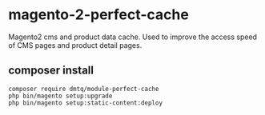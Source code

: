 # magento-2-perfect-cache
Magento2 cms and product data cache. Used to improve the access speed of CMS pages and product detail pages.
## composer install
```
composer require dmtq/module-perfect-cache
php bin/magento setup:upgrade
php bin/magento setup:static-content:deploy
```
